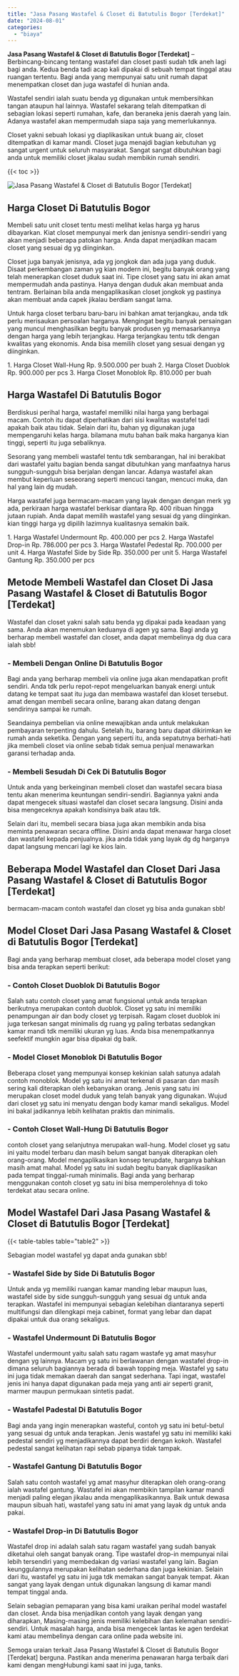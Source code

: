 ```yaml
---
title: "Jasa Pasang Wastafel & Closet di Batutulis Bogor [Terdekat]"
date: "2024-08-01"
categories: 
  - "biaya"
---
```


**Jasa Pasang Wastafel & Closet di Batutulis Bogor \[Terdekat\]** – Berbincang-bincang tentang wastafel dan closet pasti sudah tdk aneh lagi bagi anda. Kedua benda tadi acap kali dipakai di sebuah tempat tinggal atau ruangan tertentu. Bagi anda yang mempunyai satu unit rumah dapat menempatkan closet dan juga wastafel di hunian anda.

Wastafel sendiri ialah suatu benda yg digunakan untuk membersihkan tangan ataupun hal lainnya. Wastafel sekarang telah ditempatkan di sebagian lokasi seperti rumahan, kafe, dan beraneka jenis daerah yang lain. Adanya wastafel akan mempermudah siapa saja yang memerlukannya.

Closet yakni sebuah lokasi yg diaplikasikan untuk buang air, closet ditempatkan di kamar mandi. Closet juga menajdi bagian kebutuhan yg sangat urgent untuk seluruh masyarakat. Sangat sangat dibutuhkan bagi anda untuk memiliki closet jikalau sudah membikin rumah sendiri.

{{< toc >}}

![Jasa Pasang Wastafel & Closet di Batutulis Bogor [Terdekat]](/images/wastafel-closet-murah40.png)

## Harga Closet Di Batutulis Bogor

Membeli satu unit closet tentu mesti melihat kelas harga yg harus dibayarkan. Kiat closet mempunyai merk dan jenisnya sendiri-sendiri yang akan menjadi beberapa patokan harga. Anda dapat menjadikan macam closet yang sesuai dg yg diinginkan.

Closet juga banyak jenisnya, ada yg jongkok dan ada juga yang duduk. Disaat perkembangan zaman yg kian modern ini, begitu banyak orang yang telah menerapkan closet duduk saat ini. Tipe closet yang satu ini akan amat mempermudah anda pastinya. Hanya dengan duduk akan membuat anda tentram. Berlainan bila anda mengaplikasikan closet jongkok yg pastinya akan membuat anda capek jikalau berdiam sangat lama.

Untuk harga closet terbaru baru-baru ini bahkan amat terjangkau, anda tdk perlu merisaukan persoalan harganya. Mengingat begitu banyak persaingan yang muncul menghasilkan begitu banyak produsen yg memasarkannya dengan harga yang lebih terjangkau. Harga terjangkau tentu tdk dengan kwalitas yang ekonomis. Anda bisa memilih closet yang sesuai dengan yg diinginkan.

1\. Harga Closet Wall-Hung Rp. 9.500.000 per buah 2. Harga Closet Duoblok Rp. 900.000 per pcs 3. Harga Closet Monoblok Rp. 810.000 per buah

## Harga Wastafel Di Batutulis Bogor

Berdiskusi perihal harga, wastafel memiliki nilai harga yang berbagai macam. Contoh itu dapat diperhatikan dari sisi kwalitas wastafel tadi apakah baik atau tidak. Selain dari itu, bahan yg digunakan juga mempengaruhi kelas harga. bilamana mutu bahan baik maka harganya kian tinggi, seperti itu juga sebaliknya.

Sesorang yang membeli wastafel tentu tdk sembarangan, hal ini berakibat dari wastafel yaitu bagian benda sangat dibutuhkan yang manfaatnya harus sungguh-sungguh bisa berjalan dengan lancar. Adanya wastafel akan membut keperluan seseorang seperti mencuci tangan, mencuci muka, dan hal yang lain dg mudah.

Harga wastafel juga bermacam-macam yang layak dengan dengan merk yg ada, perkiraan harga wastafel berkisar diantara Rp. 400 ribuan hingga jutaan rupiah. Anda dapat memilih wastafel yang sesuai dg yang diinginkan. kian tinggi harga yg dipilih lazimnya kualitasnya semakin baik.

1\. Harga Wastafel Undermount Rp. 400.000 per pcs 2. Harga Wastafel Drop-in Rp. 786.000 per pcs 3. Harga Wastafel Pedestal Rp. 700.000 per unit 4. Harga Wastafel Side by Side Rp. 350.000 per unit 5. Harga Wastafel Gantung Rp. 350.000 per pcs

## Metode Membeli Wastafel dan Closet Di Jasa Pasang Wastafel & Closet di Batutulis Bogor \[Terdekat\]

Wastafel dan closet yakni salah satu benda yg dipakai pada keadaan yang sama. Anda akan menemukan keduanya di agen yg sama. Bagi anda yg berharap membeli wastafel dan closet, anda dapat membelinya dg dua cara ialah sbb!

### \- Membeli Dengan Online Di Batutulis Bogor

Bagi anda yang berharap membeli via online juga akan mendapatkan profit sendiri. Anda tdk perlu repot-repot mengeluarkan banyak energi untuk datang ke tempat saat itu juga dan membawa wastafel dan kloset tersebut. amat dengan membeli secara online, barang akan datang dengan sendirinya sampai ke rumah.

Seandainya pembelian via online mewajibkan anda untuk melakukan pembayaran terpenting dahulu. Setelah itu, barang baru dapat dikirimkan ke rumah anda seketika. Dengan yang seperti itu, anda sepatutnya berhati-hati jika membeli closet via online sebab tidak semua penjual menawarkan garansi terhadap anda.

### \- Membeli Sesudah Di Cek Di Batutulis Bogor

Untuk anda yang berkeinginan membeli closet dan wastafel secara biasa tentu akan menerima keuntungan sendiri-sendiri. Bagiannya yakni anda dapat mengecek situasi wastafel dan closet secara langsung. Disini anda bisa mengeceknya apakah kondisinya baik atau tdk.

Selain dari itu, membeli secara biasa juga akan membikin anda bisa meminta penawaran secara offline. Disini anda dapat menawar harga closet dan wastafel kepada penjualnya. jika anda tidak yang layak dg dg harganya dapat langsung mencari lagi ke kios lain.

## Beberapa Model Wastafel dan Closet Dari Jasa Pasang Wastafel & Closet di Batutulis Bogor \[Terdekat\]

bermacam-macam contoh wastafel dan closet yg bisa anda gunakan sbb!

## Model Closet Dari Jasa Pasang Wastafel & Closet di Batutulis Bogor \[Terdekat\]

Bagi anda yang berharap membuat closet, ada beberapa model closet yang bisa anda terapkan seperti berikut:

### \- Contoh Closet Duoblok Di Batutulis Bogor

Salah satu contoh closet yang amat fungsional untuk anda terapkan berikutnya merupakan contoh duoblok. Closet yg satu ini memiliki penampungan air dan body closet yg terpisah. Ragam closet duoblok ini juga terkesan sangat minimalis dg ruang yg paling terbatas sedangkan kamar mandi tdk memiliki ukuran yg luas. Anda bisa menempatkannya seefektif mungkin agar bisa dipakai dg baik.

### \- Model Closet Monoblok Di Batutulis Bogor

Beberapa closet yang mempunyai konsep kekinian salah satunya adalah contoh monoblok. Model yg satu ini amat terkenal di pasaran dan masih sering kali diterapkan oleh kebanyakan orang. Jenis yang satu ini merupakan closet model duduk yang telah banyak yang digunakan. Wujud dari closet yg satu ini menyatu dengan body kamar mandi sekaligus. Model ini bakal jadikannya lebih kelihatan praktis dan minimalis.

### \- Contoh Closet Wall-Hung Di Batutulis Bogor

contoh closet yang selanjutnya merupakan wall-hung. Model closet yg satu ini yaitu model terbaru dan masih belum sangat banyak diterapkan oleh orang-orang. Model mengaplikasikan konsep terupdate, harganya bahkan masih amat mahal. Model yg satu ini sudah begitu banyak diaplikasikan pada tempat tinggal-rumah minimalis. Bagi anda yang berharap menggunakan contoh closet yg satu ini bisa memperolehnya di toko terdekat atau secara online.

## Model Wastafel Dari Jasa Pasang Wastafel & Closet di Batutulis Bogor \[Terdekat\]

{{< table-tables table="table2" >}}

Sebagian model wastafel yg dapat anda gunakan sbb!

### \- Wastafel Side by Side Di Batutulis Bogor

Untuk anda yg memiliki ruangan kamar manding lebar maupun luas, wastafel side by side sungguh-sungguh yang sesuai dg untuk anda terapkan. Wastafel ini mempunyai sebagian kelebihan diantaranya seperti multifungsi dan dilengkapi meja cabinet, format yang lebar dan dapat dipakai untuk dua orang sekaligus.

### \- Wastafel Undermount Di Batutulis Bogor

Wastafel undermount yaitu salah satu ragam wastafe yg amat masyhur dengan yg lainnya. Macam yg satu ini berlawanan dengan wastafel drop-in dimana seluruh bagiannya berada di bawah topping meja. Wastafel yg satu ini juga tidak memakan daerah dan sangat sederhana. Tapi ingat, wastafel jenis ini hanya dapat digunakan pada meja yang anti air seperti granit, marmer maupun permukaan sintetis padat.

### \- Wastafel Padestal Di Batutulis Bogor

Bagi anda yang ingin menerapkan wasteful, contoh yg satu ini betul-betul yang sesuai dg untuk anda terapkan. Jenis wastafel yg satu ini memiliki kaki pedestal sendiri yg menjadikannya dapat berdiri dengan kokoh. Wastafel pedestal sangat kelihatan rapi sebab pipanya tidak tampak.

### \- Wastafel Gantung Di Batutulis Bogor

Salah satu contoh wastafel yg amat masyhur diterapkan oleh orang-orang ialah wastafel gantung. Wastafel ini akan membikin tampilan kamar mandi menjadi paling elegan jikalau anda mengaplikasikannya. Baik untuk dewasa maupun sibuah hati, wastafel yang satu ini amat yang layak dg untuk anda pakai.

### \- Wastafel Drop-in Di Batutulis Bogor

Wastafel drop ini adalah salah satu ragam wastafel yang sudah banyak diketahui oleh sangat banyak orang. Tipe wastafel drop-in mempunyai nilai lebih tersendiri yang membedakan dg variasi wastafel yang lain. Bagian keunggulannya merupakan kelihatan sederhana dan juga kekinian. Selain dari itu, wastafel yg satu ini juga tdk memakan sangat banyak tempat. Akan sangat yang layak dengan untuk digunakan langsung di kamar mandi tempat tinggal anda.

Selain sebagian pemaparan yang bisa kami uraikan perihal model wastafel dan closet. Anda bisa menjadikan contoh yang layak dengan yang diharapkan, Masing-masing jenis memiliki kelebihan dan kelemahan sendiri-sendiri. Untuk masalah harga, anda bisa mengecek lantas ke agen terdekat kami atau membelinya dengan cara online pada website ini.

Semoga uraian terkait Jasa Pasang Wastafel & Closet di Batutulis Bogor \[Terdekat\] berguna. Pastikan anda menerima penawaran harga terbaik dari kami dengan mengHubungi kami saat ini juga, tanks.
